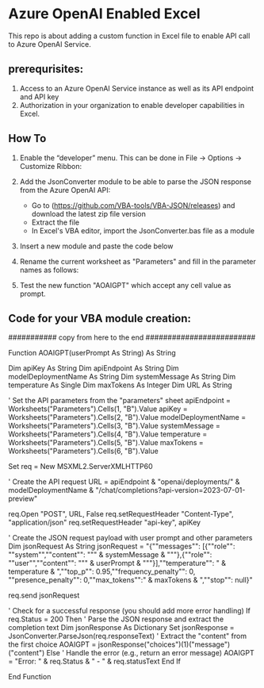 # Azure OpenAI Enabled Excel
This repo is about adding a custom function in Excel file to enable API call to Azure OpenAI Service. 

## prerequrisites:
1. Access to an Azure OpenAI Service instance as well as its API endpoint and API key
2. Authorization in your organization to enable developer capabilities in Excel.

## How To

1. Enable the “developer” menu. This can be done in File → Options → Customize Ribbon:

2. Add the JsonConverter module to be able to parse the JSON response from the Azure OpenAI API:
   - Go to (https://github.com/VBA-tools/VBA-JSON/releases) and download the latest zip file version
   - Extract the file
   - In Excel's VBA editor, import the JsonConverter.bas file as a module
3. Insert a new module and paste the code below
4. Rename the current worksheet as "Parameters" and fill in the parameter names as follows:
5. Test the new function "AOAIGPT" which accept any cell value as prompt. 
## Code for your VBA module creation:

########### copy from here to the end #########################

Function AOAIGPT(userPrompt As String) As String

Dim apiKey As String
Dim apiEndpoint As String
Dim modelDeploymentName As String
Dim systemMessage As String
Dim temperature As Single
Dim maxTokens As Integer
Dim URL As String

' Set the API parameters from the "parameters" sheet
apiEndpoint = Worksheets("Parameters").Cells(1, "B").Value
apiKey = Worksheets("Parameters").Cells(2, "B").Value
modelDeploymentName = Worksheets("Parameters").Cells(3, "B").Value
systemMessage = Worksheets("Parameters").Cells(4, "B").Value
temperature = Worksheets("Parameters").Cells(5, "B").Value
maxTokens = Worksheets("Parameters").Cells(6, "B").Value

Set req = New MSXML2.ServerXMLHTTP60

' Create the API request
URL = apiEndpoint & "openai/deployments/" & modelDeploymentName & "/chat/completions?api-version=2023-07-01-preview"

req.Open "POST", URL, False
req.setRequestHeader "Content-Type", "application/json"
req.setRequestHeader "api-key", apiKey
    
' Create the JSON request payload with user prompt and other parameters
Dim jsonRequest As String
jsonRequest = "{""messages"": [{""role"": ""system"",""content"": """ & systemMessage & """},{""role"": ""user"",""content"": """ & userPrompt & """}],""temperature"": " & temperature & ",""top_p"": 0.95,""frequency_penalty"": 0, ""presence_penalty"": 0,""max_tokens"":" & maxTokens & ",""stop"": null}"

req.send jsonRequest

' Check for a successful response (you should add more error handling)
If req.Status = 200 Then
    ' Parse the JSON response and extract the completion text
    Dim jsonResponse As Dictionary
    Set jsonResponse = JsonConverter.ParseJson(req.responseText)
    ' Extract the "content" from the first choice
    AOAIGPT = jsonResponse("choices")(1)("message")("content")
Else
    ' Handle the error (e.g., return an error message)
    AOAIGPT = "Error: " & req.Status & " - " & req.statusText
End If

End Function
